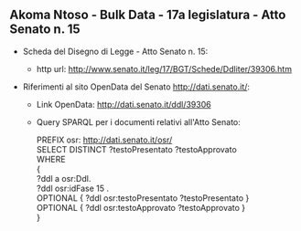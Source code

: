 ## Akoma Ntoso - Bulk Data - 17a legislatura - Atto Senato n. 15 ##

* Scheda del Disegno di Legge - Atto Senato n. 15:
	* http url: http://www.senato.it/leg/17/BGT/Schede/Ddliter/39306.htm

* Riferimenti al sito OpenData del Senato http://dati.senato.it/:
	* Link OpenData: http://dati.senato.it/ddl/39306
	* Query SPARQL per i documenti relativi all'Atto Senato:

        PREFIX osr: <http://dati.senato.it/osr/>  
		SELECT DISTINCT ?testoPresentato ?testoApprovato  
		WHERE  
		{  
		    ?ddl a osr:Ddl.  
		    ?ddl osr:idFase 15 .  
		    OPTIONAL { ?ddl osr:testoPresentato ?testoPresentato }  
		    OPTIONAL { ?ddl osr:testoApprovato ?testoApprovato }  
		}
		